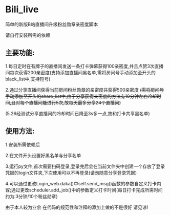 # Bili_live

简单的新版B站直播间升级粉丝勋章亲密度脚本

请自行安装所需的依赖

## 主要功能:

1.每日定时在有牌子的直播间发送一条打卡弹幕获得100亲密度,并且点赞3次直播间每次获得200亲密度(支持添加直播间黑名单,需将房间号手动添加至开头的black_list中,支持短号) 

2.通过分享直播间获得当前房间粉丝勋章的亲密度共获得500亲密度 ~~(需将房间号手动添加至开头的share_list中,由于分享获得亲密度的方法有10分钟左右冷却时间,且对每个直播间能进行5次,故每天最多分享24个直播间)~~



(5.26经测试分享直播间的冷却时间已降至3s多一点,故和打卡共享黑名单)



## 使用方法:

1.安装所需依赖后

2.在文件开头设置好黑名单与分享名单

3.运行py文件,首次需要扫码登录,登录完后会在当前文件夹中创建一个存放了登录凭据的login文件夹,下次使用可以不再登录(请勿随意分享登录凭据)

4.可以通过更改Login_web.daka()中self.send_msg()函数的参数自定义打卡内容;通过更改scheduler.add_job()中的参数定义打卡时间(每日打卡完成所需时间约为:3分钟/10个粉丝勋章)




由于本人较为业余 在代码的规范性和注释的添加上做的不是很好 请见谅!
